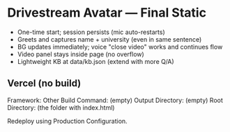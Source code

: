 # Drivestream Avatar — Final Static
- One-time start; session persists (mic auto-restarts)
- Greets and captures name + university (even in same sentence)
- BG updates immediately; voice "close video" works and continues flow
- Video panel stays inside page (no overflow)
- Lightweight KB at data/kb.json (extend with more Q/A)

## Vercel (no build)
Framework: Other
Build Command: (empty)
Output Directory: (empty)
Root Directory: (the folder with index.html)

Redeploy using Production Configuration.
